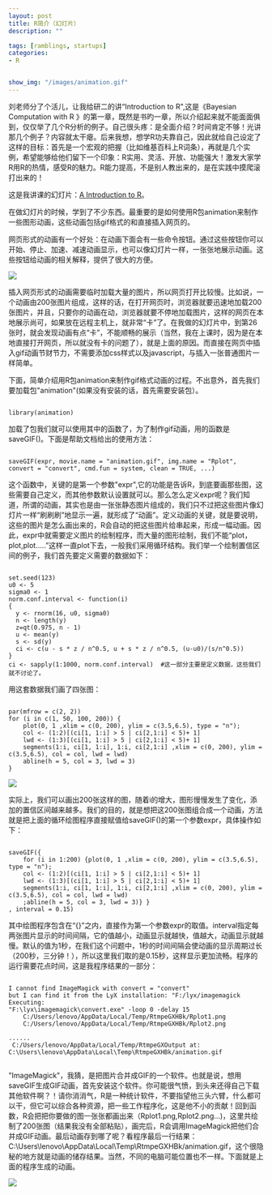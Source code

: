 ```yaml
---
layout: post
title: R简介（幻灯片）
description: ""

tags: [ramblings, startups]
categories:
- R


show_img: "/images/animation.gif"
---
```


刘老师分了个活儿，让我给研二的讲“Introduction to R",这是《Bayesian Computation with R 》的第一章，既然是书旳一章，所以介绍起来就不能面面俱到，仅仅举了几个R分析的例子。自己很头疼：是全面介绍？时间肯定不够！光讲那几个例子？内容就太干瘪。后来我想，想学R功夫靠自己，因此就给自己设定了这样的目标：首先是一个宏观的把握（比如维基百科上R词条），再就是几个实例，希望能够给他们留下一个印象：R实用、灵活、开放、功能强大！激发大家学R用R的热情，感受R的魅力。R能力提高，不是别人教出来的，是在实践中摸爬滚打出来的！

这是我讲课的幻灯片：[A Introduction to R](http://gaolei786.github.io/Rintro/R.html)。



在做幻灯片的时候，学到了不少东西。最重要的是如何使用R包animation来制作一些图形动画，这些动画包括gif格式的和直接插入网页的。

网页形式的动画有一个好处：在动画下面会有一些命令按钮。通过这些按钮你可以开始、停止、加速、减速动画显示，也可以像幻灯片一样，一张张地展示动画。这些按钮给动画的相关解释，提供了很大的方便。

![](https://gaolei786.github.com/images/rintro2.png)

插入网页形式的动画需要临时加载大量的图片，所以网页打开比较慢。比如说，一个动画由200张图片组成，这样的话，在打开网页时，浏览器就要迅速地加载200张图片，并且，只要你的动画在动，浏览器就要不停地加载图片，这样的网页在本地展示尚可，如果放在远程主机上，就非常“卡”了。在我做的幻灯片中，到第26张时，就会发现动画有点“卡”，不能顺畅的展示（当然，我在上课时，因为是在本地直接打开网页，所以就没有卡的问题了），就是上面的原因。而直接在网页中插入gif动画节财节力，不需要添加css样式以及javascript，与插入一张普通图片一样简单。


下面，简单介绍用R包animation来制作gif格式动画的过程。不出意外，首先我们要加载包"animation"(如果没有安装的话，首先需要安装包）。

<pre><code>
library(animation)
</code></pre>

加载了包我们就可以使用其中的函数了，为了制作gif动画，用的函数是saveGIF()。下面是帮助文档给出的使用方法：

<pre><code>
saveGIF(expr, movie.name = "animation.gif", img.name = "Rplot",  convert = "convert", cmd.fun = system, clean = TRUE, ...)
</code></pre>

这个函数中，关键的是第一个参数"expr",它的功能是告诉R，到底要画那些图，这些需要自己定义，而其他参数默认设置就可以。那么怎么定义expr呢？我们知道，所谓的动画，其实也是由一张张静态图片组成的，我们只不过把这些图片像幻灯片一样“刷刷刷”地显示一遍，就形成了“动画”。定义动画的关键，就是要说明，这些的图片是怎么画出来的，R会自动的把这些图片给串起来，形成一幅动画。因此，expr中就需要定义图片的绘制程序，而大量的图形绘制，我们不能“plot，plot,plot.....”这样一直plot下去，一般我们采用循环结构。我们举一个绘制置信区间的例子，我们首先要定义需要的数据如下：

<pre><code>
set.seed(123)
u0 <- 5
sigma0 <- 1
norm.conf.interval <- function(i)
{
  y <- rnorm(16, u0, sigma0)
  n <- length(y)
  z=qt(0.975, n - 1)
  u <- mean(y)
  s <- sd(y)
  ci <- c(u - s * z / n^0.5, u + s * z / n^0.5, (u-u0)/(s/n^0.5))
}
ci <- sapply(1:1000, norm.conf.interval)  #这一部分主要是定义数据，这些我们就不讨论了。
</code></pre>

用这套数据我们画了四张图：
<pre><code>
par(mfrow = c(2, 2))
for (i in c(1, 50, 100, 200)) {
    plot(0, 1 ,xlim = c(0, 200), ylim = c(3.5,6.5), type = "n");
    col <- (1:2)[(ci[1, 1:i] > 5 | ci[2,1:i] < 5)+ 1] 
    lwd <- (1:3)[(ci[1, 1:i] > 5 | ci[2,1:i] < 5)+ 1] 
    segments(1:i, ci[1, 1:i], 1:i, ci[2,1:i] ,xlim = c(0, 200), ylim = c(3.5,6.5), col = col, lwd = lwd)    
    abline(h = 5, col = 3, lwd = 3)
}
</code></pre>

![](https://gaolei786.github.com/images/Rplot3.png)

实际上，我们可以画出200张这样的图，随着i的增大，图形慢慢发生了变化，添加的置信区间越来越多。我们的目的，就是想把这200张图组合成一个动画，方法就是把上面的循环绘图程序直接赋值给saveGIF()的第一个参数expr，具体操作如下：
<pre><code>
saveGIF({
    for (i in 1:200) {plot(0, 1 ,xlim = c(0, 200), ylim = c(3.5,6.5), type = "n");
    col <- (1:2)[(ci[1, 1:i] > 5 | ci[2,1:i] < 5)+ 1] 
    lwd <- (1:3)[(ci[1, 1:i] > 5 | ci[2,1:i] < 5)+ 1] 
    segments(1:i, ci[1, 1:i], 1:i, ci[2,1:i] ,xlim = c(0, 200), ylim = c(3.5,6.5), col = col, lwd = lwd)    
    ;abline(h = 5, col = 3, lwd = 3)} }
, interval = 0.15)
</code></pre>

其中绘图程序包含在“{}”之内，直接作为第一个参数expr的取值。interval指定每两张图片显示的时间间隔，它的值越小，动画显示就越快，值越大，动画显示就越慢。默认的值为1秒，在我们这个问题中，1秒的时间间隔会使动画的显示周期过长（200秒，三分钟！），所以这里我们取的是0.15秒，这样显示更加流畅。程序的运行需要花点时间，这是我程序结果的一部分：

<pre><code>
I cannot find ImageMagick with convert = "convert"
but I can find it from the LyX installation: "F:/lyx/imagemagick
Executing: 
"F:\lyx\imagemagick\convert.exe" -loop 0 -delay 15
    C:/Users/lenovo/AppData/Local/Temp/RtmpeGXHBk/Rplot1.png
    C:/Users/lenovo/AppData/Local/Temp/RtmpeGXHBk/Rplot2.png

......
 C:/Users/lenovo/AppData/Local/Temp/RtmpeGXOutput at: C:\Users\lenovo\AppData\Local\Temp\RtmpeGXHBk/animation.gif

</code></pre>

"ImageMagick"，我猜，是把图片合并成GIF的一个软件。也就是说，想用saveGIF生成GIF动画，首先安装这个软件。你可能很气愤，到头来还得自己下载其他软件啊？！请你消消气，R是一种统计软件，不要指望他三头六臂，什么都可以干，但它可以综合各种资源，把一些工作程序化，这是他不小的贡献！回到函数，R会把把你要做的图一张张都画出来（Rplot1.png,Rplot2.png...)，这里共绘制了200张图（结果我没有全部粘贴），画完后，R会调用ImageMagick把他们合并成GIF动画。最后动画存到哪了呢？看程序最后一行结果： C:\Users\lenovo\AppData\Local\Temp\RtmpeGXHBk/animation.gif，这个很隐秘的地方就是动画的储存结果。当然，不同的电脑可能位置也不一样。下面就是上面的程序生成的动画。

![](https://gaolei786.github.com/images/animation.gif)







